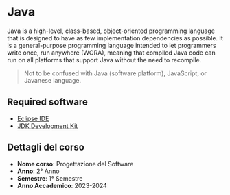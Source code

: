 # Java
Java is a high-level, class-based, object-oriented programming language that is designed to have as few implementation dependencies as possible. It is a general-purpose programming language intended to let programmers write once, run anywhere (WORA), meaning that compiled Java code can run on all platforms that support Java without the need to recompile.
> Not to be confused with Java (software platform), JavaScript, or Javanese language.

## Required software
* [Eclipse IDE](https://eclipseide.org/)
* [JDK Development Kit](https://www.oracle.com/java/technologies/downloads/)

## Dettagli del corso
- **Nome corso**: Progettazione del Software
- **Anno**: 2° Anno
- **Semestre**: 1° Semestre
- **Anno Accademico**: 2023-2024
